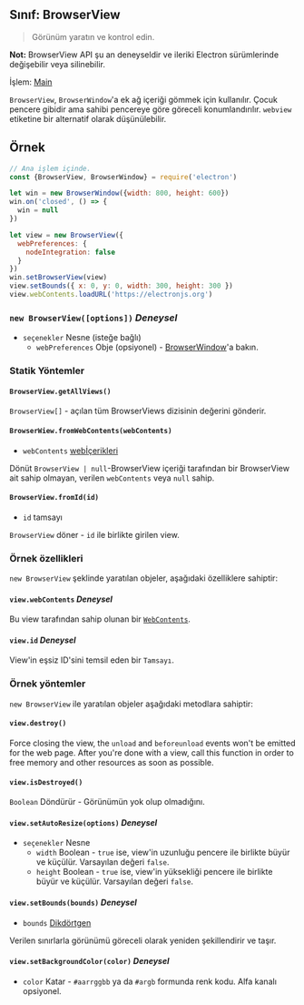## Sınıf: BrowserView

> Görünüm yaratın ve kontrol edin.

**Not:** BrowserView API şu an deneyseldir ve ileriki Electron sürümlerinde değişebilir veya silinebilir.

İşlem: [Main](../glossary.md#main-process)

`BrowserView`, `BrowserWindow`'a ek ağ içeriği gömmek için kullanılır. Çocuk pencere gibidir ama sahibi pencereye göre göreceli konumlandırılır. `webview` etiketine bir alternatif olarak düşünülebilir.

## Örnek

```javascript
// Ana işlem içinde.
const {BrowserView, BrowserWindow} = require('electron')

let win = new BrowserWindow({width: 800, height: 600})
win.on('closed', () => {
  win = null
})

let view = new BrowserView({
  webPreferences: {
    nodeIntegration: false
  }
})
win.setBrowserView(view)
view.setBounds({ x: 0, y: 0, width: 300, height: 300 })
view.webContents.loadURL('https://electronjs.org')
```

### `new BrowserView([options])` *Deneysel*

* `seçenekler` Nesne (isteğe bağlı) 
  * `webPreferences` Obje (opsiyonel) - [BrowserWindow](browser-window.md)'a bakın.

### Statik Yöntemler

#### `BrowserView.getAllViews()`

`BrowserView[]` - açılan tüm BrowserViews dizisinin değerini gönderir.

#### `BrowserWiew.fromWebContents(webContents)`

* `webContents` [webİçerikleri](web-contents.md)

Dönüt `BrowserView | null`-BrowserView içeriği tarafından bir BrowserView ait sahip olmayan, verilen `webContents` veya `null` sahip.

#### `BrowserView.fromId(id)`

* `id` tamsayı

`BrowserView` döner - `id` ile birlikte girilen view.

### Örnek özellikleri

`new BrowserView` şeklinde yaratılan objeler, aşağıdaki özelliklere sahiptir:

#### `view.webContents` *Deneysel*

Bu view tarafından sahip olunan bir [`WebContents`](web-contents.md).

#### `view.id` *Deneysel*

View'in eşsiz ID'sini temsil eden bir `Tamsayı`.

### Örnek yöntemler

`new BrowserView` ile yaratılan objeler aşağıdaki metodlara sahiptir:

#### `view.destroy()`

Force closing the view, the `unload` and `beforeunload` events won't be emitted for the web page. After you're done with a view, call this function in order to free memory and other resources as soon as possible.

#### `view.isDestroyed()`

`Boolean` Döndürür - Görünümün yok olup olmadığını.

#### `view.setAutoResize(options)` *Deneysel*

* `seçenekler` Nesne 
  * `width` Boolean - `true` ise, view'in uzunluğu pencere ile birlikte büyür ve küçülür. Varsayılan değeri `false`.
  * `height` Boolean - `true` ise, view'in yüksekliği pencere ile birlikte büyür ve küçülür. Varsayılan değeri `false`.

#### `view.setBounds(bounds)` *Deneysel*

* `bounds` [Dikdörtgen](structures/rectangle.md)

Verilen sınırlarla görünümü göreceli olarak yeniden şekillendirir ve taşır.

#### `view.setBackgroundColor(color)` *Deneysel*

* `color` Katar - `#aarrggbb` ya da `#argb` formunda renk kodu. Alfa kanalı opsiyonel.